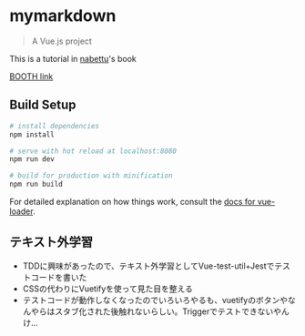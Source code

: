 # mymarkdown

> A Vue.js project

This is a tutorial in [nabettu](https://github.com/nabettu)'s book

[BOOTH link](https://booth.pm/ja/items/829853)

## Build Setup

``` bash
# install dependencies
npm install

# serve with hot reload at localhost:8080
npm run dev

# build for production with minification
npm run build
```

For detailed explanation on how things work, consult the [docs for vue-loader](http://vuejs.github.io/vue-loader).

## テキスト外学習
- TDDに興味があったので、テキスト外学習としてVue-test-util+Jestでテストコードを書いた
- CSSの代わりにVuetifyを使って見た目を整える
- テストコードが動作しなくなったのでいろいろやるも、vuetifyのボタンやなんやらはスタブ化された後触れないらしい。Triggerでテストできないやんけ…

